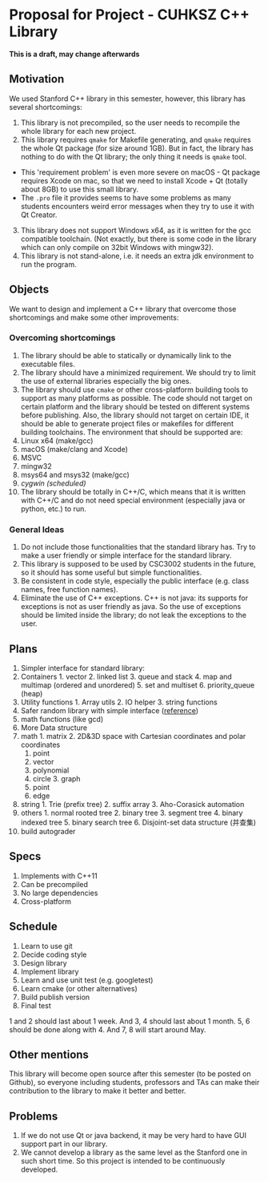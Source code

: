 # Proposal for Project - CUHKSZ C++ Library

**This is a draft, may change afterwards**

## Motivation
We used Stanford C++ library in this semester, however, this library has several
shortcomings:

1. This library is not precompiled, so the user needs to recompile the whole
library for each new project.
2. This library requires `qmake` for Makefile generating, and `qmake` requires
the whole Qt package (for size around 1GB). But in fact, the library has nothing
to do with the Qt library; the only thing it needs is `qmake` tool.
  * This 'requirement problem' is even more severe on macOS - Qt package
   requires Xcode on mac, so that we need to install Xcode + Qt (totally about
   8GB) to use this small library.
  * The `.pro` file it provides seems to have some problems as many students
  encounters weird error messages when they try to use it with Qt Creator.
3. This library does not support Windows x64, as it is written for the gcc
compatible toolchain. (Not exactly, but there is some code in the library which
can only compile on 32bit Windows with mingw32).
4. This library is not stand-alone, i.e. it needs an extra jdk environment to
run the program.

## Objects
We want to design and implement a C++ library that overcome those shortcomings
and make some other improvements:
### Overcoming shortcomings
1. The library should be able to statically or dynamically link to the
executable files.
2. The library should have a minimized requirement. We should try to limit the
use of external libraries especially the big ones.
3. The library should use `cmake` or other cross-platform building tools to
support as many platforms as possible. The code should not target on certain
platform and the library should be tested on different systems before publishing.
Also, the library should not target on certain IDE, it should be able to generate
project files or makefiles for different building toolchains. The environment
that should be supported are:
  1. Linux x64 (make/gcc)
  2. macOS (make/clang and Xcode)
  3. MSVC
  4. mingw32
  5. msys64 and msys32 (make/gcc)
  6. *cygwin (scheduled)*
4. The library should be totally in C++/C, which means that it is written with
C++/C and do not need special environment (especially java or python, etc.) to
run.

### General Ideas
1. Do not include those functionalities that the standard library has. Try to
make a user friendly or simple interface for the standard library.
2. This library is supposed to be used by CSC3002 students in the future, so it
should has some useful but simple functionalities.
3. Be consistent in code style, especially the public interface (e.g. class names,
  free function names).
4. Eliminate the use of C++ exceptions. C++ is not java: its supports for
exceptions is not as user friendly as java. So the use of exceptions should be
limited inside the library; do not leak the exceptions to the user.

## Plans
1. Simpler interface for standard library:
  1. Containers
    1. vector
    2. linked list
    3. queue and stack
    4. map and multimap (ordered and unordered)
    5. set and multiset
		6. priority_queue (heap)
  2. Utility functions
    1. Array utils
    2. IO helper
		3. string functions
2. Safer random library with simple interface
 ([reference](http://en.cppreference.com/w/cpp/numeric/random))
3. math functions (like gcd)
4. More Data structure
  1. math
	1. matrix
	2. 2D&3D space with Cartesian coordinates and polar coordinates
	  1. point
	  2. vector
	  3. polynomial
	  4. circle
	3. graph
	  1. point
	  2. edge
  2. string
	1. Trie (prefix tree)
	2. suffix array
	3. Aho-Corasick automation
  3. others
  	1. normal rooted tree
	2. binary tree
	3. segment tree
	4. binary indexed tree
	5. binary search tree
	6. Disjoint-set data structure (并查集)
5. build autograder

## Specs
1. Implements with C++11
2. Can be precompiled
3. No large dependencies
4. Cross-platform

## Schedule
1. Learn to use git
2. Decide coding style
3. Design library
4. Implement library
5. Learn and use unit test (e.g. googletest)
6. Learn cmake (or other alternatives)
7. Build publish version
8. Final test

1 and 2 should last about 1 week. And 3, 4 should last about 1 month. 5, 6 should
be done along with 4. And 7, 8 will start around May.

## Other mentions
This library will become open source after this semester (to be posted on
Github), so everyone including students, professors and TAs can make their
contribution to the library to make it better and better.

## Problems
1. If we do not use Qt or java backend, it may be very hard to have GUI support
part in our library.
2. We cannot develop a library as the same level as the Stanford one in such
short time. So this project is intended to be continuously developed.
